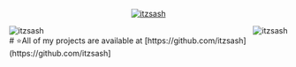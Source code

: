 <p align="center"> <a href="https://github.com/ryo-ma/github-profile-trophy"><img src="https://github-profile-trophy.vercel.app/?username=itzsash" alt="itzsash" /></a> </p>

</p><img align="left" src="https://github-readme-stats.vercel.app/api?username=itzsash&show_icons=true&locale=en" alt="itzsash" /></p>

</p><img align="right" src="https://github-readme-streak-stats.herokuapp.com/?user=itzsash&" alt="itzsash" /></p>
<br />
# ⭐All of my projects are available at [https://github.com/itzsash](https://github.com/itzsash] <br />

